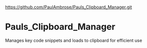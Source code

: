 https://github.com/PaulAmbrose/Pauls_Clipboard_Manager.git
# Pauls_Clipboard_Manager
Manages key code snippets and loads to clipboard for efficient use
